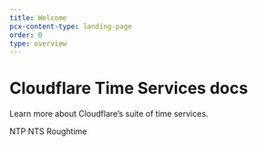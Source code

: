 ```yaml
---
title: Welcome
pcx-content-type: landing-page
order: 0
type: overview
---
```


# Cloudflare Time Services docs

<ContentColumn>

Learn more about Cloudflare’s suite of time services.

<ButtonGroup>
  <bongo:button type="primary" href="/ntp">
    NTP
  </bongo:button>
  <bongo:button type="primary" href="/nts">
    NTS
  </bongo:button>
  <bongo:button type="primary" href="/roughtime">
    Roughtime
  </bongo:button>
</ButtonGroup>

</ContentColumn>
